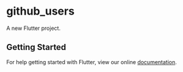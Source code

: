 # github_users

A new Flutter project.

## Getting Started

For help getting started with Flutter, view our online
[documentation](https://flutter.io/).
